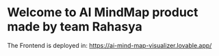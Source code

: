 # Welcome to AI MindMap product made by team Rahasya

The Frontend is deployed in: https://ai-mind-map-visualizer.lovable.app/

